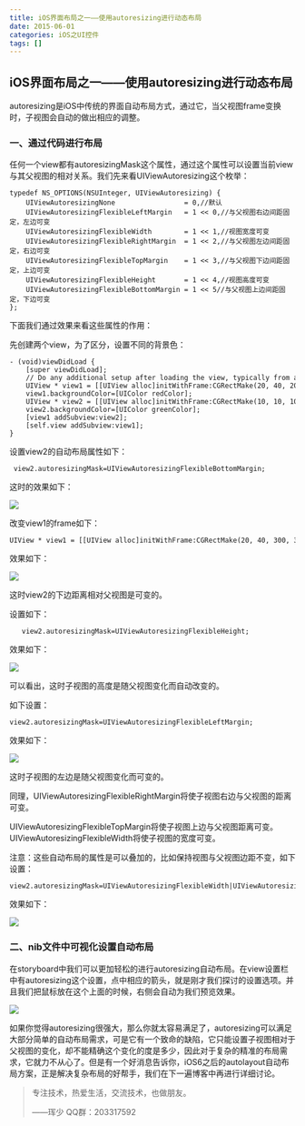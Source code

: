 ```yaml
---
title: iOS界面布局之一——使用autoresizing进行动态布局
date: 2015-06-01
categories: iOS之UI控件
tags: []
---
```

## iOS界面布局之一——使用autoresizing进行动态布局

autoresizing是iOS中传统的界面自动布局方式，通过它，当父视图frame变换时，子视图会自动的做出相应的调整。

### 一、通过代码进行布局

任何一个view都有autoresizingMask这个属性，通过这个属性可以设置当前view与其父视图的相对关系。我们先来看UIViewAutoresizing这个枚举：

```
typedef NS_OPTIONS(NSUInteger, UIViewAutoresizing) {
    UIViewAutoresizingNone                 = 0,//默认
    UIViewAutoresizingFlexibleLeftMargin   = 1 << 0,//与父视图右边间距固定，左边可变
    UIViewAutoresizingFlexibleWidth        = 1 << 1,//视图宽度可变
    UIViewAutoresizingFlexibleRightMargin  = 1 << 2,//与父视图左边间距固定，右边可变
    UIViewAutoresizingFlexibleTopMargin    = 1 << 3,//与父视图下边间距固定，上边可变
    UIViewAutoresizingFlexibleHeight       = 1 << 4,//视图高度可变
    UIViewAutoresizingFlexibleBottomMargin = 1 << 5//与父视图上边间距固定，下边可变
};
```

下面我们通过效果来看这些属性的作用：

先创建两个view，为了区分，设置不同的背景色：

```
- (void)viewDidLoad {
    [super viewDidLoad];
    // Do any additional setup after loading the view, typically from a nib.
    UIView * view1 = [[UIView alloc]initWithFrame:CGRectMake(20, 40, 200, 200)];
    view1.backgroundColor=[UIColor redColor];
    UIView * view2 = [[UIView alloc]initWithFrame:CGRectMake(10, 10, 100, 100)];
    view2.backgroundColor=[UIColor greenColor];
    [view1 addSubview:view2];
    [self.view addSubview:view1];
}
```

设置view2的自动布局属性如下：

```
 view2.autoresizingMask=UIViewAutoresizingFlexibleBottomMargin;
```

这时的效果如下：

![](http://static.oschina.net/uploads/space/2015/0601/124749_YHKL_2340880.png)

改变view1的frame如下：

```
UIView * view1 = [[UIView alloc]initWithFrame:CGRectMake(20, 40, 300, 300)];
```

效果如下：

![](http://static.oschina.net/uploads/space/2015/0601/125004_BrA5_2340880.png)

这时view2的下边距离相对父视图是可变的。

设置如下：

```
   view2.autoresizingMask=UIViewAutoresizingFlexibleHeight;
```

效果如下：

![](http://static.oschina.net/uploads/space/2015/0601/125558_ruiz_2340880.png)

可以看出，这时子视图的高度是随父视图变化而自动改变的。

如下设置：

```
view2.autoresizingMask=UIViewAutoresizingFlexibleLeftMargin;
```

效果如下：

![](http://static.oschina.net/uploads/space/2015/0601/125747_JRJo_2340880.png)

这时子视图的左边是随父视图变化而可变的。

同理，UIViewAutoresizingFlexibleRightMargin将使子视图右边与父视图的距离可变。

UIViewAutoresizingFlexibleTopMargin将使子视图上边与父视图距离可变。UIViewAutoresizingFlexibleWidth将使子视图的宽度可变。

注意：这些自动布局的属性是可以叠加的，比如保持视图与父视图边距不变，如下设置：

```
view2.autoresizingMask=UIViewAutoresizingFlexibleWidth|UIViewAutoresizingFlexibleHeight;
```

效果如下：

![](http://static.oschina.net/uploads/space/2015/0601/130449_PZ1l_2340880.png)

### 二、nib文件中可视化设置自动布局

在storyboard中我们可以更加轻松的进行autoresizing自动布局。在view设置栏中有autoresizing这个设置，点中相应的箭头，就是刚才我们探讨的设置选项。并且我们把鼠标放在这个上面的时候，右侧会自动为我们预览效果。

![](http://static.oschina.net/uploads/space/2015/0601/130857_8sRL_2340880.png)

如果你觉得autoresizing很强大，那么你就太容易满足了，autoresizing可以满足大部分简单的自动布局需求，可是它有一个致命的缺陷，它只能设置子视图相对于父视图的变化，却不能精确这个变化的度是多少，因此对于复杂的精准的布局需求，它就力不从心了。但是有一个好消息告诉你，iOS6之后的autolayout自动布局方案，正是解决复杂布局的好帮手，我们在下一遍博客中再进行详细讨论。

> 专注技术，热爱生活，交流技术，也做朋友。
> 
> ——珲少 QQ群：203317592
